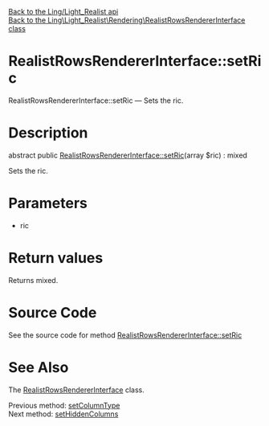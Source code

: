 [Back to the Ling/Light_Realist api](https://github.com/lingtalfi/Light_Realist/blob/master/doc/api/Ling/Light_Realist.md)<br>
[Back to the Ling\Light_Realist\Rendering\RealistRowsRendererInterface class](https://github.com/lingtalfi/Light_Realist/blob/master/doc/api/Ling/Light_Realist/Rendering/RealistRowsRendererInterface.md)


RealistRowsRendererInterface::setRic
================



RealistRowsRendererInterface::setRic — Sets the ric.




Description
================


abstract public [RealistRowsRendererInterface::setRic](https://github.com/lingtalfi/Light_Realist/blob/master/doc/api/Ling/Light_Realist/Rendering/RealistRowsRendererInterface/setRic.md)(array $ric) : mixed




Sets the ric.




Parameters
================


- ric

    


Return values
================

Returns mixed.








Source Code
===========
See the source code for method [RealistRowsRendererInterface::setRic](https://github.com/lingtalfi/Light_Realist/blob/master/Rendering/RealistRowsRendererInterface.php#L30-L30)


See Also
================

The [RealistRowsRendererInterface](https://github.com/lingtalfi/Light_Realist/blob/master/doc/api/Ling/Light_Realist/Rendering/RealistRowsRendererInterface.md) class.

Previous method: [setColumnType](https://github.com/lingtalfi/Light_Realist/blob/master/doc/api/Ling/Light_Realist/Rendering/RealistRowsRendererInterface/setColumnType.md)<br>Next method: [setHiddenColumns](https://github.com/lingtalfi/Light_Realist/blob/master/doc/api/Ling/Light_Realist/Rendering/RealistRowsRendererInterface/setHiddenColumns.md)<br>


